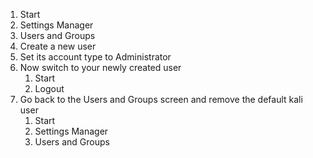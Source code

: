 1. Start
2. Settings Manager
3. Users and Groups
4. Create a new user
5. Set its account type to Administrator
6. Now switch to your newly created user
	1. Start
	2. Logout
7. Go back to the Users and Groups screen and remove the default kali user
	1. Start
	2. Settings Manager
	3. Users and Groups
